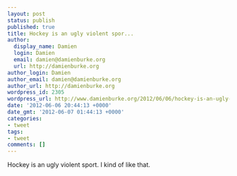 ```yaml
---
layout: post
status: publish
published: true
title: Hockey is an ugly violent spor...
author:
  display_name: Damien
  login: Damien
  email: damien@damienburke.org
  url: http://damienburke.org
author_login: Damien
author_email: damien@damienburke.org
author_url: http://damienburke.org
wordpress_id: 2305
wordpress_url: http://www.damienburke.org/2012/06/06/hockey-is-an-ugly-violent-spor/
date: '2012-06-06 20:44:13 +0000'
date_gmt: '2012-06-07 01:44:13 +0000'
categories:
- tweet
tags:
- tweet
comments: []
---
```

<p>Hockey is an ugly violent sport. I kind of like that.</p>
